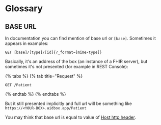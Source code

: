 # Glossary

## BASE URL

In documentation you can find mention of base url or `[base]`. Sometimes it appears in examples:

```
GET [base]/[type]/[id]{?_format=[mime-type]}
```

Basically, it's an address of the box \(an instance of a FHIR server\), but sometimes it's not presented \(for example in REST Console\):

{% tabs %}
{% tab title="Request" %}
```text
GET /Patient
```
{% endtab %}
{% endtabs %}

But it still presented implicitly and full url will be something like `https://<YOUR-BOX>.aidbox.app/Patient`

You may think that base url is equal to value of [Host http header](https://developer.mozilla.org/en-US/docs/Web/HTTP/Headers/Host). 

